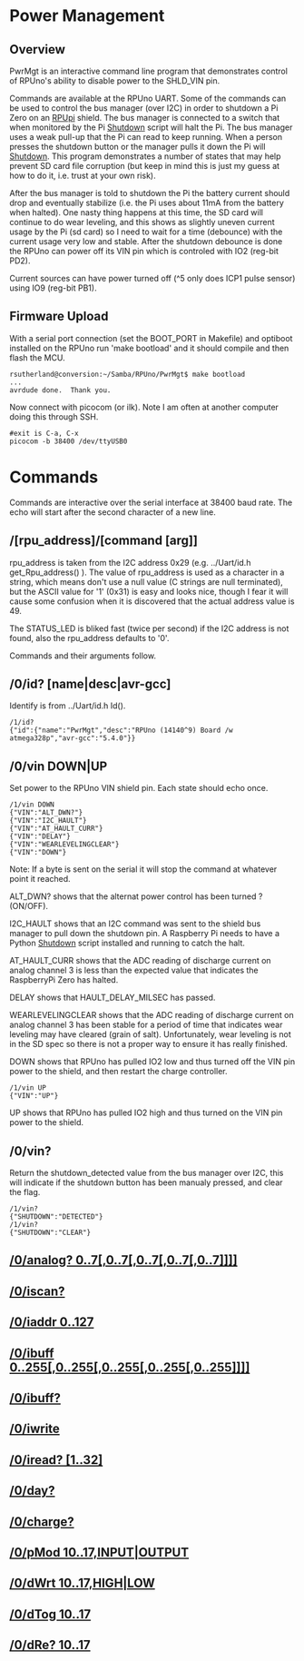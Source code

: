 # Power Management

## Overview

PwrMgt is an interactive command line program that demonstrates control of RPUno's ability to disable power to the SHLD_VIN pin.

Commands are available at the RPUno UART. Some of the commands can be used to control the bus manager (over I2C) in order to shutdown a Pi Zero on an [RPUpi] shield. The bus manager is connected to a switch that when monitored by the Pi [Shutdown] script will halt the Pi. The bus manager uses a weak pull-up that the Pi can read to keep running. When a person presses the shutdown button or the manager pulls it down the Pi will [Shutdown]. This program demonstrates a number of states that may help prevent SD card file corruption (but keep in mind this is just my guess at how to do it, i.e. trust at your own risk).

[RPUpi]: https://github.com/epccs/RPUpi/
[Shutdown]: https://github.com/epccs/RPUpi/tree/master/Shutdown

After the bus manager is told to shutdown the Pi the battery current should drop and eventually stabilize (i.e. the Pi uses about 11mA from the battery when halted). One nasty thing happens at this time, the SD card will continue to do wear leveling, and this shows as slightly uneven current usage by the Pi (sd card) so I need to wait for a time (debounce) with the current usage very low and stable.  After the shutdown debounce is done the RPUno can power off its VIN pin which is controled with IO2 (reg-bit PD2).

Current sources can have power turned off (^5 only does ICP1 pulse sensor) using IO9 (reg-bit PB1).

## Firmware Upload

With a serial port connection (set the BOOT_PORT in Makefile) and optiboot installed on the RPUno run 'make bootload' and it should compile and then flash the MCU.

``` 
rsutherland@conversion:~/Samba/RPUno/PwrMgt$ make bootload
...
avrdude done.  Thank you.
``` 

Now connect with picocom (or ilk). Note I am often at another computer doing this through SSH. 

``` 
#exit is C-a, C-x
picocom -b 38400 /dev/ttyUSB0
``` 


# Commands

Commands are interactive over the serial interface at 38400 baud rate. The echo will start after the second character of a new line. 


## /\[rpu_address\]/\[command \[arg\]\]

rpu_address is taken from the I2C address 0x29 (e.g. ../Uart/id.h get_Rpu_address() ). The value of rpu_address is used as a character in a string, which means don't use a null value (C strings are null terminated), but the ASCII value for '1' (0x31) is easy and looks nice, though I fear it will cause some confusion when it is discovered that the actual address value is 49.

The STATUS_LED is bliked fast (twice per second) if the I2C address is not found, also the rpu_address defaults to '0'. 

Commands and their arguments follow.


## /0/id? \[name|desc|avr-gcc\]

Identify is from ../Uart/id.h Id().

``` 
/1/id?
{"id":{"name":"PwrMgt","desc":"RPUno (14140^9) Board /w atmega328p","avr-gcc":"5.4.0"}}
```

##  /0/vin DOWN|UP

Set power to the RPUno VIN shield pin. Each state should echo once.

``` 
/1/vin DOWN
{"VIN":"ALT_DWN?"}
{"VIN":"I2C_HAULT"}
{"VIN":"AT_HAULT_CURR"}
{"VIN":"DELAY"}
{"VIN":"WEARLEVELINGCLEAR"}
{"VIN":"DOWN"}
```

Note: If a byte is sent on the serial it will stop the command at whatever point it reached.

ALT_DWN? shows that the alternat power control has been turned ? (ON/OFF).

I2C_HAULT shows that an I2C command was sent to the shield bus manager to pull down the shutdown pin. A Raspberry Pi needs to have a Python [Shutdown] script installed and running to catch the halt. 

AT_HAULT_CURR shows that the ADC reading of discharge current on analog channel 3 is less than the expected value that indicates the RaspberryPi Zero has halted.

DELAY shows that HAULT_DELAY_MILSEC has passed.

WEARLEVELINGCLEAR shows that the ADC reading of discharge current on analog channel 3 has been stable for a period of time that indicates wear leveling may have cleared (grain of salt). Unfortunately, wear leveling is not in the SD spec so there is not a proper way to ensure it has really finished. 

DOWN shows that RPUno has pulled IO2 low and thus turned off the VIN pin power to the shield, and then restart the charge controller.

``` 
/1/vin UP
{"VIN":"UP"}
```

UP shows that RPUno has pulled IO2 high and thus turned on the VIN pin power to the shield.


##  /0/vin?

Return the shutdown_detected value from the bus manager over I2C, this will indicate if the shutdown button has been manualy pressed, and clear the flag. 

``` 
/1/vin?
{"SHUTDOWN":"DETECTED"}
/1/vin?
{"SHUTDOWN":"CLEAR"}
```


## [/0/analog? 0..7\[,0..7\[,0..7\[,0..7\[,0..7\]\]\]\]](../Adc#0analog-0707070707)


## [/0/iscan?](../i2c-debug#0iscan)


## [/0/iaddr 0..127](../i2c-debug#0iaddr-0127)


## [/0/ibuff 0..255\[,0..255\[,0..255\[,0..255\[,0..255\]\]\]\]](../i2c-debug#0ibuff-02550255025502550255)


## [/0/ibuff?](../i2c-debug#0ibuff)


## [/0/iwrite](../i2c-debug#0iwrite)


## [/0/iread? [1..32]](../i2c-debug#0iread-132)


## [/0/day?](../DayNight#0day)


## [/0/charge?](../AmpHr#0charge)


## [/0/pMod 10..17,INPUT|OUTPUT](..//Digital#0pmod-1017inputoutput)


## [/0/dWrt 10..17,HIGH|LOW ](..//Digital#0dwrt-1017highlow)


## [/0/dTog 10..17](..//Digital#0dtog-1017)


## [/0/dRe? 10..17](..//Digital#0dre-1017)
